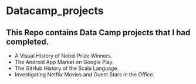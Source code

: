 # Datacamp_projects
## This Repo contains Data Camp projects that I had completed.
-	A Visual History of Nobel Prize Winners.
-	The Android App Market on Google Play. 
-	The GitHub History of the Scala Language.
-	 Investigating Netflix Movies and Guest Stars in the Office.
